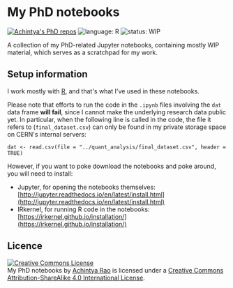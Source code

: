 # My PhD notebooks

[![Achintya's PhD repos](https://img.shields.io/badge/collection-Achintya's%20PhD%20repos-yellowgreen.svg)](https://github.com/RaoOfPhysics/phd)
![language: R](https://img.shields.io/badge/language-R-blue.svg)
![status: WIP](https://img.shields.io/badge/status-WIP-red.svg)

A collection of my PhD-related Jupyter notebooks, containing mostly WIP material, which serves as a scratchpad for my work.

## Setup information

I work mostly with [R](https://www.r-project.org/), and that's what I've used in these notebooks.

Please note that efforts to run the code in the `.ipynb` files involving the `dat` data frame **will fail**, since I cannot make the underlying research data public yet. In particular, when the following line is called in the code, the file it refers to (`final_dataset.csv`) can only be found in my private storage space on CERN's internal servers:

```{r}
dat <- read.csv(file = "../quant_analysis/final_dataset.csv", header = TRUE)
```

However, if you want to poke download the notebooks and poke around, you will need to install:

- Jupyter, for opening the notebooks themselves: [http://jupyter.readthedocs.io/en/latest/install.html](http://jupyter.readthedocs.io/en/latest/install.html)
- IRkernel, for running R code in the notebooks: [https://irkernel.github.io/installation/](https://irkernel.github.io/installation/)

## Licence

<a rel="license" href="http://creativecommons.org/licenses/by-sa/4.0/"><img alt="Creative Commons License" style="border-width:0" src="https://i.creativecommons.org/l/by-sa/4.0/80x15.png" /></a><br /><span xmlns:dct="http://purl.org/dc/terms/" href="http://purl.org/dc/dcmitype/InteractiveResource" property="dct:title" rel="dct:type">My PhD notebooks</span> by <a xmlns:cc="http://creativecommons.org/ns#" href="https://github.com/RaoOfPhysics/201608_ICHEP" property="cc:attributionName" rel="cc:attributionURL">Achintya Rao</a> is licensed under a <a rel="license" href="http://creativecommons.org/licenses/by-sa/4.0/">Creative Commons Attribution-ShareAlike 4.0 International License</a>.

